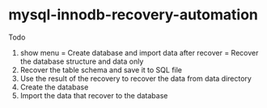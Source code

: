 # mysql-innodb-recovery-automation
Todo
1. show menu 
    = Create database and import data after recover
    = Recover the database structure and data only
2. Recover the table schema and save it to SQL file
3. Use the result of the recovery to recover the data from data directory
4. Create the database
5. Import the data that recover to the database